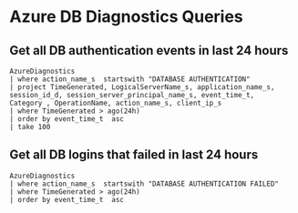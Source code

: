# Azure DB Diagnostics Queries

## Get all DB authentication events in last 24 hours
```
AzureDiagnostics
| where action_name_s  startswith "DATABASE AUTHENTICATION" 
| project TimeGenerated, LogicalServerName_s, application_name_s, session_id_d, session_server_principal_name_s, event_time_t, 
Category , OperationName, action_name_s, client_ip_s 
| where TimeGenerated > ago(24h) 
| order by event_time_t  asc 
| take 100
```

## Get all DB logins that failed in last 24 hours
```
AzureDiagnostics
| where action_name_s  startswith "DATABASE AUTHENTICATION FAILED" 
| where TimeGenerated > ago(24h) 
| order by event_time_t  asc 
```

